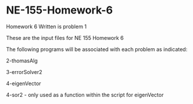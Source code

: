 # NE-155-Homework-6

Homework 6 Written is problem 1

These are the input files for NE 155 Homework 6

The following programs will be associated with each problem as indicated:

2-thomasAlg

3-errorSolver2

4-eigenVector

4-sor2 - only used as a function within the script for eigenVector
